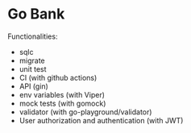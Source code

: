 # Go Bank

Functionalities:
- sqlc
- migrate
- unit test
- CI (with github actions)
- API (gin)
- env variables (with Viper)
- mock tests (with gomock)
- validator (with go-playground/validator)
- User authorization and authentication (with JWT)
